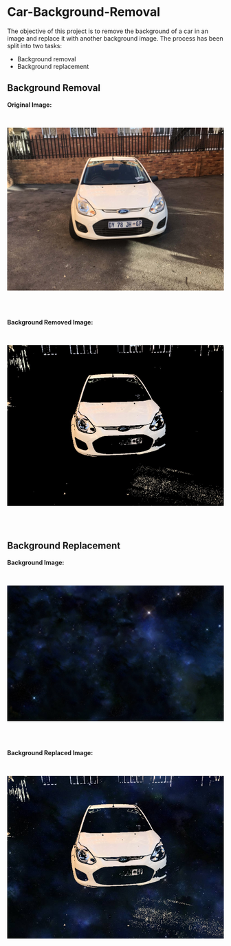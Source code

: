 # Car-Background-Removal

The objective of this project is to remove the background of a car in an image and replace it with another background image. The process has been split into two tasks:

 - Background removal
 - Background replacement

## Background Removal

**Original Image:**

<br>

![](Images/view2.jpeg)

<br>
<br>

**Background Removed Image:**

<br>

![](Images/Background-Removed.jpeg)

<br>
<br>

## Background Replacement

**Background Image:**

<br>

![](Images/Background1.jpg)

<br>
<br>

**Background Replaced Image:**

<br>

![](Images/Background-replaced.jpeg)
